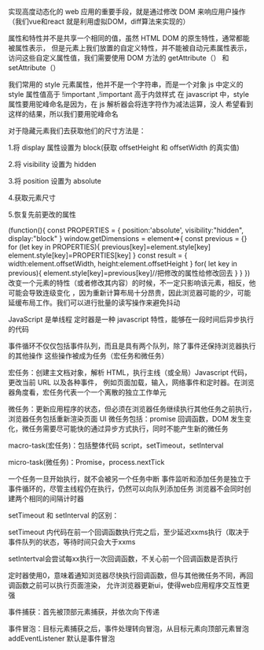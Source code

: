 
实现高度动态化的 web 应用的重要手段，就是通过修改 DOM 来响应用户操作（我们vue和react 就是利用虚拟DOM，diff算法来实现的）

属性和特性并不是共享一个相同的值，虽然 HTML DOM 的原生特性，通常都能被属性表示， 但是元素上我们放置的自定义特性，并不能被自动元素属性表示，访问这些自定义属性值，我们需要使用 DOM 方法的 getAttribute（） 和 setAttribute（）

我们常用的 style 元素属性，他并不是一个字符串，而是一个对象 js 中定义的 style 属性值高于 !important ,!important 高于内敛样式 在 javascript 中，style 属性要用驼峰命名是因为，在 js 解析器会将连字符作为减法运算，没人 希望看到这样的结果，所以我们要用驼峰命名

对于隐藏元素我们去获取他们的尺寸方法是：

1.将 display 属性设置为 block(获取 offsetHeight 和 offsetWidth 的真实值)

2.将 visibility 设置为 hidden

3.将 position 设置为 absolute

4.获取元素尺寸

5.恢复先前更改的属性

(function(){
  const PROPERTIES = {
    position:'absolute',
    visibility:"hidden",
    display:"block"
  }
  window.getDimensions = element=>{
    const previous = {}
    for (let key in PROPERTIES){
      previous[key]=element.style[key]
      element.style[key]=PROPERTIES[key]
    }
    const result = {
      width:element.offsetWidth,
      height:element.offsetHeight
    }
    for( let key in previous){
      element.style[key]=previous[key]//把修改的属性给修改回去
    }
  }
})
改变一个元素的特性（或者修改其内容）的时候，不一定只影响该元素，相反，他可能会导致连级变化 ，因为重新计算布局十分昂贵，因此浏览器可能的少，可能延缓布局工作。我们可以进行批量的读写操作来避免抖动

JavaScript 是单线程 定时器是一种 javascript 特性，能够在一段时间后异步执行的代码

事件循环不仅仅包括事件队列，而且是具有两个队列，除了事件还保持浏览器执行的其他操作 这些操作被成为任务（宏任务和微任务）

宏任务：创建主文档对象，解析 HTML，执行主线（或全局）Javascript 代码，更改当前 URL 以及各种事件， 例如页面加载，输入，网络事件和定时器。在浏览器角度看，宏任务代表一个一个离散的独立工作单元

微任务：更新应用程序的状态，但必须在浏览器任务继续执行其他任务之前执行，浏览器任务包括重新渲染页面 UI 微任务包括：promise 回调函数，DOM 发生变化，微任务需要尽可能快的通过异步方式执行，同时不能产生新的微任务

macro-task(宏任务)：包括整体代码 script，setTimeout，setInterval

micro-task(微任务)：Promise，process.nextTick

一个任务一旦开始执行，就不会被另一个任务中断 事件监听和添加任务是独立于事件循环的，尽管主线程仍在执行，仍然可以向队列添加任务 浏览器不会同时创建两个相同的间隔计时器

setTimeout 和 setInterval 的区别：

setTimeout 内代码在前一个回调函数执行完之后，至少延迟xxms执行（取决于事件队列的状态，等待时间只会大于xxms

setIntertval会尝试每xx执行一次回调函数，不关心前一个回调函数是否执行

定时器使用0，意味着通知浏览器尽快执行回调函数，但与其他微任务不同，再回调函数之前可以执行页面渲染， 允许浏览器更新ui，使得web应用程序交互性更强

事件捕获：首先被顶部元素捕获，并依次向下传递

事件冒泡：目标元素捕获之后，事件处理转向冒泡，从目标元素向顶部元素冒泡 addEventListener 默认是事件冒泡
